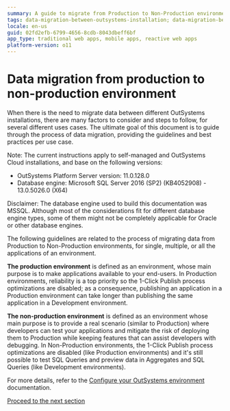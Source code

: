 ```yaml
---
summary: A guide to migrate from Production to Non-Production environments in OutSystems - Introduction
tags: data-migration-between-outsystems-installation; data-migration-between-production-and-non-production-outsystems;
locale: en-us
guid: 02fd2efb-6799-4656-8cdb-8043dbeff6bf
app_type: traditional web apps, mobile apps, reactive web apps
platform-version: o11
---
```


# Data migration from production to non-production environment

When there is the need to migrate data between different OutSystems installations, there are many factors to consider and steps to follow, for several different uses cases.
The ultimate goal of this document is to guide through the process of data migration, providing the guidelines and best practices per use case.


<div class="info" markdown="1">

Note: The current instructions apply to self-managed and OutSystems Cloud installations, and base on the following versions:

* OutSystems Platform Server version: 11.0.128.0
* Database engine: Microsoft SQL Server 2016 (SP2) (KB4052908) - 13.0.5026.0 (X64)

</div>

<div class="info" markdown="1">

Disclaimer: The database engine used to build this documentation was MSSQL. Although most of the considerations fit for different database engine types, some of them might not be completely applicable for Oracle or other database engines.

</div>

The following guidelines are related to the process of migrating data from Production to Non-Production environments, for single, multiple, or all the applications of an environment.

**The production environment** is defined as an environment, whose main purpose is to make applications available to your end-users. In 
Production environments, reliability is a top priority so the 1-Click Publish process optimizations are disabled; as a consequence, publishing an application in a Production environment can take longer than publishing the same application in a Development environment.

**The non-production environment** is defined as an environment whose main purpose is to provide a real scenario (similar to Production) where developers can test your applications and mitigate the risk of deploying them to Production while keeping features that can assist developers with debugging. In Non-Production environments, the 1-Click Publish process optimizations are disabled (like Production environments) and it's still possible to test SQL Queries and preview data in Aggregates and SQL Queries (like Development environments).

For more details, refer to the [Configure your OutSystems environment](https://success.outsystems.com/Documentation/11/Setting_Up_OutSystems/Configure_your_OutSystems_environment) documentation.

[Proceed to the next section](sections/01-entity-types-classification.md)


